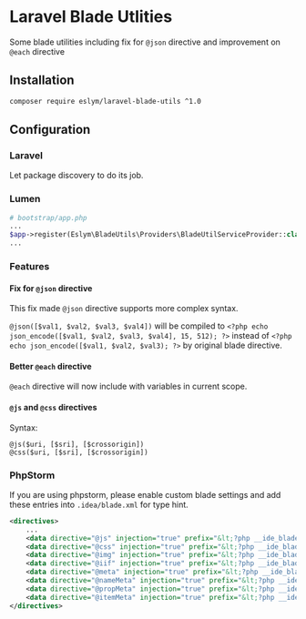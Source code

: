 # Laravel Blade Utlities
Some blade utilities including fix for ```@json``` directive and improvement on ```@each``` directive

## Installation
````bash
composer require eslym/laravel-blade-utils ^1.0
````

## Configuration
### Laravel
Let package discovery to do its job.

### Lumen
````php
# bootstrap/app.php
...
$app->register(Eslym\BladeUtils\Providers\BladeUtilServiceProvider::class);
...
````

### Features
#### Fix for ```@json``` directive
This fix made ```@json``` directive supports more complex syntax.

```@json([$val1, $val2, $val3, $val4])``` will be compiled to ```<?php echo json_encode([$val1, $val2, $val3, $val4], 15, 512); ?>``` instead of ```<?php echo json_encode([$val1, $val2, $val3); ?>``` by original blade directive.

#### Better ```@each``` directive
```@each``` directive will now include with variables in current scope.

#### ```@js``` and ```@css``` directives
Syntax:
````blade
@js($uri, [$sri], [$crossorigin])
@css($uri, [$sri], [$crossorigin])
````

### PhpStorm
If you are using phpstorm, please enable custom blade settings and add these entries into ```.idea/blade.xml``` for type hint.
````xml
<directives>
    ...
    <data directive="@js" injection="true" prefix="&lt;?php __ide_blade_helper::js(" suffix="); ?&gt;"/>
    <data directive="@css" injection="true" prefix="&lt;?php __ide_blade_helper::css(" suffix="); ?&gt;"/>
    <data directive="@img" injection="true" prefix="&lt;?php __ide_blade_helper::img(" suffix="); ?&gt;"/>
    <data directive="@iif" injection="true" prefix="&lt;?php __ide_blade_helper::iif(" suffix="); ?&gt;"/>
    <data directive="@meta" injection="true" prefix="&lt;?php __ide_blade_helper::meta(" suffix="); ?&gt;"/>
    <data directive="@nameMeta" injection="true" prefix="&lt;?php __ide_blade_helper::nameMeta(" suffix="); ?&gt;"/>
    <data directive="@propMeta" injection="true" prefix="&lt;?php __ide_blade_helper::propMeta(" suffix="); ?&gt;"/>
    <data directive="@itemMeta" injection="true" prefix="&lt;?php __ide_blade_helper::itemMeta(" suffix="); ?&gt;"/> 
</directives>
````